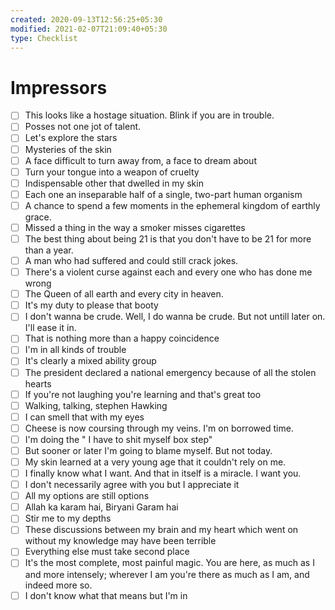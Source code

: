```yaml
---
created: 2020-09-13T12:56:25+05:30
modified: 2021-02-07T21:09:40+05:30
type: Checklist
---
```


# Impressors

- [ ] This looks like a hostage situation. Blink if you are in trouble.
- [ ] Posses not one jot of talent.
- [ ] Let's explore the stars
- [ ] Mysteries of the skin
- [ ] A face difficult to turn away from, a face to dream about
- [ ] Turn your tongue into a weapon of cruelty
- [ ] Indispensable other that dwelled in my skin
- [ ] Each one an inseparable half of a single, two-part human organism
- [ ] A chance to spend a few moments in the ephemeral kingdom of earthly grace.
- [ ] Missed a thing in the way a smoker misses cigarettes
- [ ] The best thing about being 21 is that you don't have to be 21 for more than a year.
- [ ] A man who had suffered and could still crack jokes.
- [ ] There's a violent curse against each and every one who has done me wrong
- [ ] The Queen of all earth and every city in heaven.
- [ ] It's my duty to please that booty
- [ ] I don't wanna be crude. Well, I do wanna be crude. But not untill later on. I'll ease it in.
- [ ] That is nothing more than a happy coincidence
- [ ] I'm in all kinds of trouble
- [ ] It's clearly a mixed ability group
- [ ] The president declared a national emergency because of all the stolen hearts
- [ ] If you're not laughing you're learning and that's great too
- [ ] Walking, talking, stephen Hawking
- [ ] I can smell that with my eyes
- [ ] Cheese is now coursing through my veins. I'm on borrowed time.
- [ ] I'm doing the " I have to shit myself box step"
- [ ] But sooner or later I'm going to blame myself. But not today.
- [ ] My skin learned at a very young age that it couldn't rely on me.
- [ ] I finally know what I want. And that in itself is a miracle. I want you.
- [ ] I don't necessarily agree with you but I appreciate it
- [ ] All my options are still options
- [ ] Allah ka karam hai, Biryani Garam hai
- [ ] Stir me to my depths
- [ ] These discussions between my brain and my heart which went on without my knowledge may have been terrible
- [ ] Everything else must take second place
- [ ] It's the most complete, most painful magic. You are here, as much as I and more intensely; wherever I am you're there as much as I am, and indeed more so.
- [ ] I don't know what that means but I'm in